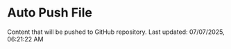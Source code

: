 # Auto Push File

Content that will be pushed to GitHub repository.
Last updated: 07/07/2025, 06:21:22 AM